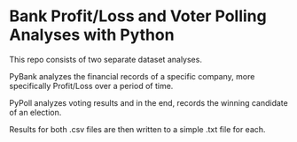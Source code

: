 # Bank Profit/Loss and Voter Polling Analyses with Python

This repo consists of two separate dataset analyses.  

PyBank analyzes the financial records of a specific company, more specifically Profit/Loss over a period of time.

PyPoll analyzes voting results and in the end, records the winning candidate of an election.

Results for both .csv files are then written to a simple .txt file for each.
